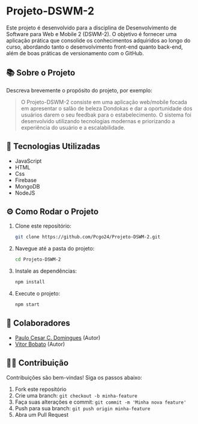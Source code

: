 # Projeto-DSWM-2

Este projeto é desenvolvido para a disciplina de Desenvolvimento de Software para Web e Mobile 2 (DSWM-2). O objetivo é fornecer uma aplicação prática que consolide os conhecimentos adquiridos ao longo do curso, abordando tanto o desenvolvimento front-end quanto back-end, além de boas práticas de versionamento com o GitHub.

## 📚 Sobre o Projeto

Descreva brevemente o propósito do projeto, por exemplo:

> O Projeto-DSWM-2 consiste em uma aplicação web/mobile focada em apresentar o salão de beleza Dondokas e dar a oportunidade dos usuários darem o seu feedbak para o estabelecimento. O sistema foi desenvolvido utilizando tecnologias modernas e priorizando a experiência do usuário e a escalabilidade.

## 🚀 Tecnologias Utilizadas

- JavaScript
- HTML
- Css  
- Firebase  
- MongoDB
- NodeJS


## ⚙️ Como Rodar o Projeto

1. Clone este repositório:
   ```bash
   git clone https://github.com/Pcgo24/Projeto-DSWM-2.git
   ```
2. Navegue até a pasta do projeto:
   ```bash
   cd Projeto-DSWM-2
   ```
3. Instale as dependências:
   ```bash
   npm install
   ```

4. Execute o projeto:
   ```bash
   npm start
   ```

## 👤 Colaboradores

- [Paulo Cesar C. Domingues](https://github.com/Pcgo24) (Autor)
- [Vitor Bobato](https://github.com/Vitor-Bobato) (Autor)

## 👨‍💻 Contribuição

Contribuições são bem-vindas! Siga os passos abaixo:

1. Fork este repositório
2. Crie uma branch: `git checkout -b minha-feature`
3. Faça suas alterações e commit: `git commit -m 'Minha nova feature'`
4. Push para sua branch: `git push origin minha-feature`
5. Abra um Pull Request
